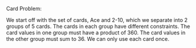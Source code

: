 Card Problem:

We start off with the set of cards, Ace and 2-10, which we separate into 2 groups of 5 cards. The cards in each group have different
constraints. The card values in one group must have a product of 360. The card values in the other group must sum to 36. We can only use each card once.   